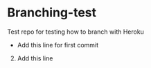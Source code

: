 # Branching-test
Test repo for testing how to branch with Heroku


* Add this line for first commit
2. Add this line

